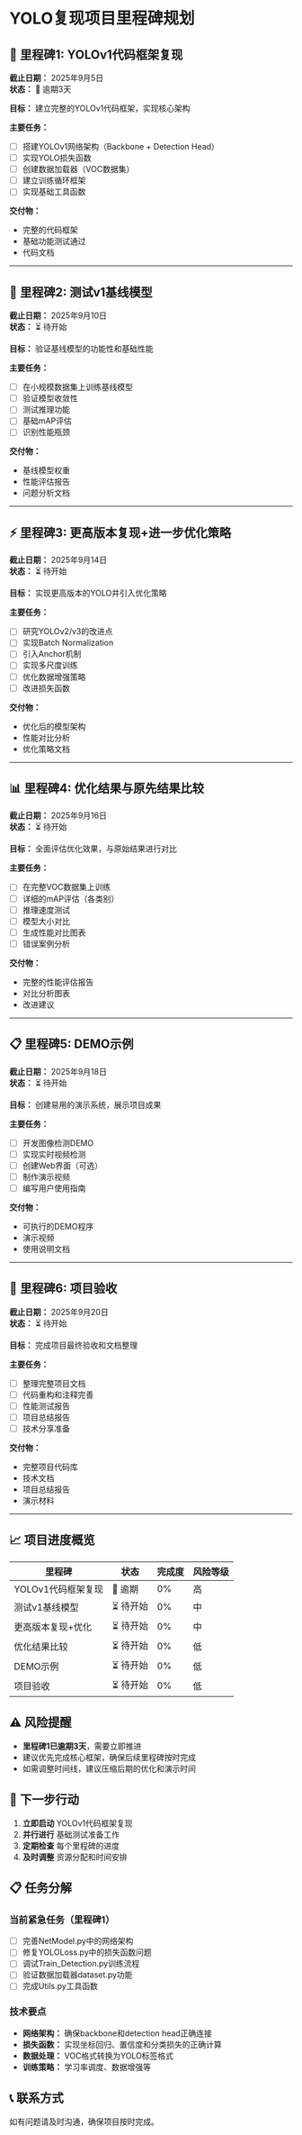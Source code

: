 # YOLO复现项目里程碑规划

## 🎯 里程碑1: YOLOv1代码框架复现
**截止日期：** 2025年9月5日  
**状态：** 🔴 逾期3天

**目标：** 建立完整的YOLOv1代码框架，实现核心架构

**主要任务：**
- [ ] 搭建YOLOv1网络架构（Backbone + Detection Head）
- [ ] 实现YOLO损失函数
- [ ] 创建数据加载器（VOC数据集）
- [ ] 建立训练循环框架
- [ ] 实现基础工具函数

**交付物：**
- 完整的代码框架
- 基础功能测试通过
- 代码文档

---

## 🔧 里程碑2: 测试v1基线模型
**截止日期：** 2025年9月10日  
**状态：** ⏳ 待开始

**目标：** 验证基线模型的功能性和基础性能

**主要任务：**
- [ ] 在小规模数据集上训练基线模型
- [ ] 验证模型收敛性
- [ ] 测试推理功能
- [ ] 基础mAP评估
- [ ] 识别性能瓶颈

**交付物：**
- 基线模型权重
- 性能评估报告
- 问题分析文档

---

## ⚡ 里程碑3: 更高版本复现+进一步优化策略
**截止日期：** 2025年9月14日  
**状态：** ⏳ 待开始

**目标：** 实现更高版本的YOLO并引入优化策略

**主要任务：**
- [ ] 研究YOLOv2/v3的改进点
- [ ] 实现Batch Normalization
- [ ] 引入Anchor机制
- [ ] 实现多尺度训练
- [ ] 优化数据增强策略
- [ ] 改进损失函数

**交付物：**
- 优化后的模型架构
- 性能对比分析
- 优化策略文档

---

## 📊 里程碑4: 优化结果与原先结果比较
**截止日期：** 2025年9月16日  
**状态：** ⏳ 待开始

**目标：** 全面评估优化效果，与原始结果进行对比

**主要任务：**
- [ ] 在完整VOC数据集上训练
- [ ] 详细的mAP评估（各类别）
- [ ] 推理速度测试
- [ ] 模型大小对比
- [ ] 生成性能对比图表
- [ ] 错误案例分析

**交付物：**
- 完整的性能评估报告
- 对比分析图表
- 改进建议

---

## 📋 里程碑5: DEMO示例
**截止日期：** 2025年9月18日  
**状态：** ⏳ 待开始

**目标：** 创建易用的演示系统，展示项目成果

**主要任务：**
- [ ] 开发图像检测DEMO
- [ ] 实现实时视频检测
- [ ] 创建Web界面（可选）
- [ ] 制作演示视频
- [ ] 编写用户使用指南

**交付物：**
- 可执行的DEMO程序
- 演示视频
- 使用说明文档

---

## 📝 里程碑6: 项目验收
**截止日期：** 2025年9月20日  
**状态：** ⏳ 待开始

**目标：** 完成项目最终验收和文档整理

**主要任务：**
- [ ] 整理完整项目文档
- [ ] 代码重构和注释完善
- [ ] 性能测试报告
- [ ] 项目总结报告
- [ ] 技术分享准备

**交付物：**
- 完整项目代码库
- 技术文档
- 项目总结报告
- 演示材料

---

## 📈 项目进度概览

| 里程碑 | 状态 | 完成度 | 风险等级 |
|--------|------|--------|----------|
| YOLOv1代码框架复现 | 🔴 逾期 | 0% | 高 |
| 测试v1基线模型 | ⏳ 待开始 | 0% | 中 |
| 更高版本复现+优化 | ⏳ 待开始 | 0% | 中 |
| 优化结果比较 | ⏳ 待开始 | 0% | 低 |
| DEMO示例 | ⏳ 待开始 | 0% | 低 |
| 项目验收 | ⏳ 待开始 | 0% | 低 |

## ⚠️ 风险提醒

- **里程碑1已逾期3天**，需要立即推进
- 建议优先完成核心框架，确保后续里程碑按时完成
- 如需调整时间线，建议压缩后期的优化和演示时间

## 🎯 下一步行动

1. **立即启动** YOLOv1代码框架复现
2. **并行进行** 基础测试准备工作
3. **定期检查** 每个里程碑的进度
4. **及时调整** 资源分配和时间安排

## 📋 任务分解

### 当前紧急任务（里程碑1）
- [ ] 完善NetModel.py中的网络架构
- [ ] 修复YOLOLoss.py中的损失函数问题
- [ ] 调试Train_Detection.py训练流程
- [ ] 验证数据加载器dataset.py功能
- [ ] 完成Utils.py工具函数

### 技术要点
- **网络架构：** 确保backbone和detection head正确连接
- **损失函数：** 实现坐标回归、置信度和分类损失的正确计算
- **数据处理：** VOC格式转换为YOLO标签格式
- **训练策略：** 学习率调度、数据增强等

## 📞 联系方式
如有问题请及时沟通，确保项目按时完成。
